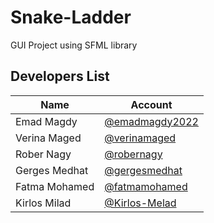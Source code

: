 # Snake-Ladder
GUI Project using SFML library
## Developers List
| Name             | Account                                                      |
| ---------------- | ------------------------------------------------------------ |
| Emad Magdy       | [@emadmagdy2022](https://github.com/emadmagdy2022)           |
| Verina Maged     | [@verinamaged](https://github.com)                           |
| Rober Nagy       | [@robernagy](https://github.com)                             |
| Gerges Medhat    | [@gergesmedhat](https://github.com)                          |
| Fatma Mohamed    | [@fatmamohamed](https://github.com)                          |
| Kirlos Milad     | [@Kirlos-Melad](https://github.com/Kirlos-Melad)             |
